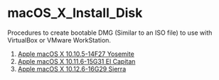 # macOS_X_Install_Disk

Procedures to create bootable DMG (Similar to an ISO file) to use with VirtualBox or VMware WorkStation.

1.  [Apple macOS X 10.10.5-14F27 Yosemite](./macOS%2010.10%20Yosemite/macOS_X_10.10.5-14F27_Yosemite_README.md)
2.  [Apple macOS X 10.11.6-15G31 El Capitan](./macOS%2010.11%20El%20Capitan/macOS_X_10.11.6-15G31_El_Capitan_README.md)
3.  [Apple macOS X 10.12.6-16G29 Sierra](./macOS%2010.12%20Sierra/macOS_X_10.12.6-16G29_Sierra_README.md)
